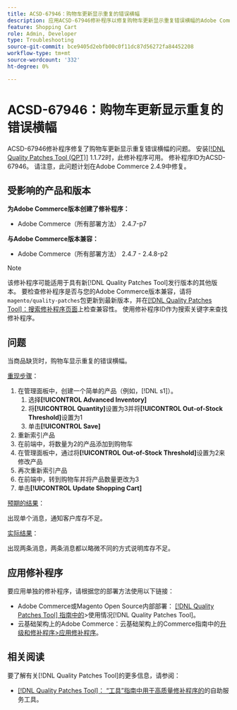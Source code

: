 ```yaml
---
title: ACSD-67946：购物车更新显示重复的错误横幅
description: 应用ACSD-67946修补程序以修复购物车更新显示重复错误横幅的Adobe Commerce问题。
feature: Shopping Cart
role: Admin, Developer
type: Troubleshooting
source-git-commit: bce9405d2ebfb00c0f11dc87d56272fa84452208
workflow-type: tm+mt
source-wordcount: '332'
ht-degree: 0%

---
```


# ACSD-67946：购物车更新显示重复的错误横幅

ACSD-67946修补程序修复了购物车更新显示重复错误横幅的问题。 安装[[!DNL Quality Patches Tool (QPT)]](/help/tools/quality-patches-tool/quality-patches-tool-to-self-serve-quality-patches.md) 1.1.72时，此修补程序可用。 修补程序ID为ACSD-67946。 请注意，此问题计划在Adobe Commerce 2.4.9中修复。

## 受影响的产品和版本

**为Adobe Commerce版本创建了修补程序：**

* Adobe Commerce（所有部署方法） 2.4.7-p7

**与Adobe Commerce版本兼容：**

* Adobe Commerce（所有部署方法） 2.4.7 - 2.4.8-p2

>[!NOTE]
>
>该修补程序可能适用于具有新[!DNL Quality Patches Tool]发行版本的其他版本。 要检查修补程序是否与您的Adobe Commerce版本兼容，请将`magento/quality-patches`包更新到最新版本，并在[[!DNL Quality Patches Tool]：搜索修补程序页面](https://experienceleague.adobe.com/tools/commerce-quality-patches/index.html)上检查兼容性。 使用修补程序ID作为搜索关键字来查找修补程序。

## 问题

当商品缺货时，购物车显示重复的错误横幅。

<u>重现步骤</u>：

1. 在管理面板中，创建一个简单的产品（例如，[!DNL s1]）。
   1. 选择&#x200B;**[!UICONTROL Advanced Inventory]**
   1. 将&#x200B;**[!UICONTROL Quantity]**&#x200B;设置为3并将&#x200B;**[!UICONTROL Out-of-Stock Threshold]**&#x200B;设置为1
   1. 单击&#x200B;**[!UICONTROL Save]**
1. 重新索引产品
1. 在前端中，将数量为2的产品添加到购物车
1. 在管理面板中，通过将&#x200B;**[!UICONTROL Out-of-Stock Threshold]**&#x200B;设置为2来修改产品
1. 再次重新索引产品
1. 在前端中，转到购物车并将产品数量更改为3
1. 单击&#x200B;**[!UICONTROL Update Shopping Cart]**


<u>预期的结果</u>：

出现单个消息，通知客户库存不足。

<u>实际结果</u>：

出现两条消息，两条消息都以略微不同的方式说明库存不足。

## 应用修补程序

要应用单独的修补程序，请根据您的部署方法使用以下链接：

* Adobe Commerce或Magento Open Source内部部署： [[!DNL Quality Patches Tool] 指南中的](/help/tools/quality-patches-tool/usage.md)>使用情况[!DNL Quality Patches Tool]。
* 云基础架构上的Adobe Commerce：云基础架构上的Commerce指南中的[升级和修补程序>应用修补程序](https://experienceleague.adobe.com/docs/commerce-cloud-service/user-guide/develop/upgrade/apply-patches.html)。

## 相关阅读

要了解有关[!DNL Quality Patches Tool]的更多信息，请参阅：

* [[!DNL Quality Patches Tool]： “工具”指南中用于高质量修补程序的](/help/tools/quality-patches-tool/quality-patches-tool-to-self-serve-quality-patches.md)的自助服务工具。
